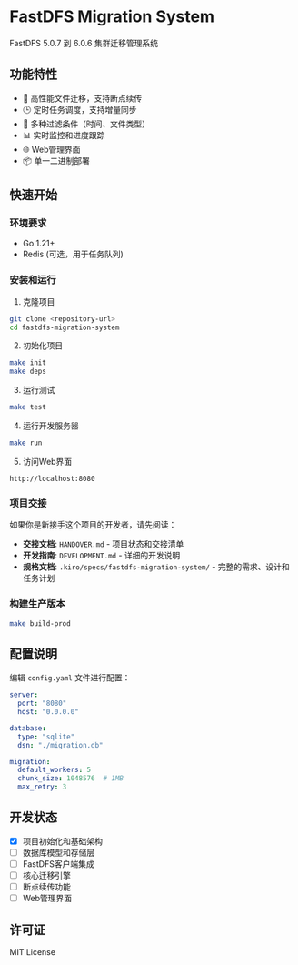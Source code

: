 # FastDFS Migration System

FastDFS 5.0.7 到 6.0.6 集群迁移管理系统

## 功能特性

- 🚀 高性能文件迁移，支持断点续传
- 🕒 定时任务调度，支持增量同步
- 🎯 多种过滤条件（时间、文件类型）
- 📊 实时监控和进度跟踪
- 🌐 Web管理界面
- 📦 单一二进制部署

## 快速开始

### 环境要求

- Go 1.21+
- Redis (可选，用于任务队列)

### 安装和运行

1. 克隆项目
```bash
git clone <repository-url>
cd fastdfs-migration-system
```

2. 初始化项目
```bash
make init
make deps
```

3. 运行测试
```bash
make test
```

4. 运行开发服务器
```bash
make run
```

5. 访问Web界面
```
http://localhost:8080
```

### 项目交接

如果你是新接手这个项目的开发者，请先阅读：
- **交接文档**: `HANDOVER.md` - 项目状态和交接清单
- **开发指南**: `DEVELOPMENT.md` - 详细的开发说明
- **规格文档**: `.kiro/specs/fastdfs-migration-system/` - 完整的需求、设计和任务计划

### 构建生产版本

```bash
make build-prod
```

## 配置说明

编辑 `config.yaml` 文件进行配置：

```yaml
server:
  port: "8080"
  host: "0.0.0.0"

database:
  type: "sqlite"
  dsn: "./migration.db"

migration:
  default_workers: 5
  chunk_size: 1048576  # 1MB
  max_retry: 3
```

## 开发状态

- [x] 项目初始化和基础架构
- [ ] 数据库模型和存储层
- [ ] FastDFS客户端集成
- [ ] 核心迁移引擎
- [ ] 断点续传功能
- [ ] Web管理界面

## 许可证

MIT License